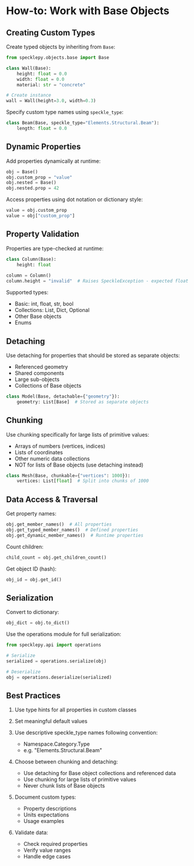 # How-to: Work with Base Objects

## Creating Custom Types

Create typed objects by inheriting from `Base`:

```python
from specklepy.objects.base import Base

class Wall(Base):
    height: float = 0.0
    width: float = 0.0
    material: str = "concrete"

# Create instance
wall = Wall(height=3.0, width=0.3)
```

Specify custom type names using `speckle_type`:

```python
class Beam(Base, speckle_type="Elements.Structural.Beam"):
    length: float = 0.0
```

## Dynamic Properties

Add properties dynamically at runtime:

```python
obj = Base()
obj.custom_prop = "value"
obj.nested = Base()
obj.nested.prop = 42
```

Access properties using dot notation or dictionary style:

```python
value = obj.custom_prop
value = obj["custom_prop"] 
```

## Property Validation

Properties are type-checked at runtime:

```python
class Column(Base):
    height: float
    
column = Column()
column.height = "invalid"  # Raises SpeckleException - expected float
```

Supported types:

- Basic: int, float, str, bool
- Collections: List, Dict, Optional
- Other Base objects
- Enums

## Detaching

Use detaching for properties that should be stored as separate objects:

- Referenced geometry
- Shared components
- Large sub-objects
- Collections of Base objects

```python
class Model(Base, detachable={"geometry"}):
    geometry: List[Base]  # Stored as separate objects
```

## Chunking

Use chunking specifically for large lists of primitive values:

- Arrays of numbers (vertices, indices)
- Lists of coordinates
- Other numeric data collections
- NOT for lists of Base objects (use detaching instead)

```python
class Mesh(Base, chunkable={"vertices": 1000}):
    vertices: List[float]  # Split into chunks of 1000
```

## Data Access & Traversal

Get property names:

```python
obj.get_member_names()  # All properties
obj.get_typed_member_names()  # Defined properties
obj.get_dynamic_member_names()  # Runtime properties
```

Count children:

```python
child_count = obj.get_children_count()
```

Get object ID (hash):

```python
obj_id = obj.get_id()
```

## Serialization

Convert to dictionary:

```python
obj_dict = obj.to_dict()
```

Use the operations module for full serialization:

```python
from specklepy.api import operations

# Serialize
serialized = operations.serialize(obj)

# Deserialize
obj = operations.deserialize(serialized)
```

## Best Practices

1. Use type hints for all properties in custom classes

2. Set meaningful default values

3. Use descriptive speckle_type names following convention:
   - Namespace.Category.Type
   - e.g. "Elements.Structural.Beam"

4. Choose between chunking and detaching:
   - Use detaching for Base object collections and referenced data
   - Use chunking for large lists of primitive values
   - Never chunk lists of Base objects

5. Document custom types:
   - Property descriptions
   - Units expectations
   - Usage examples

6. Validate data:
   - Check required properties
   - Verify value ranges
   - Handle edge cases
